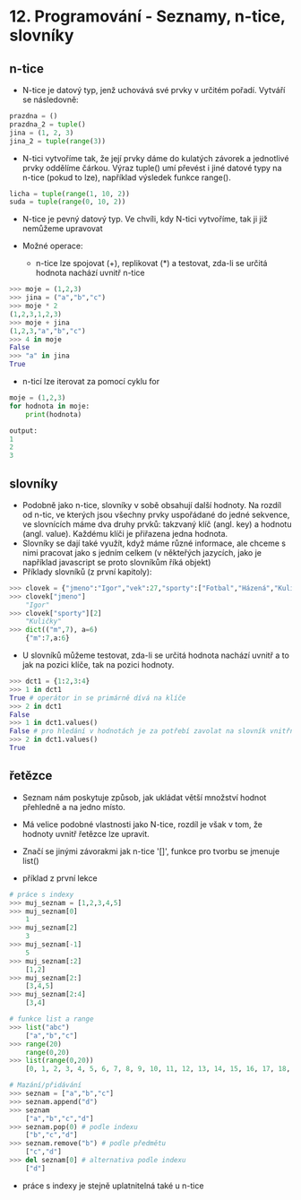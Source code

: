# 12. Programování - Seznamy, n-tice, slovníky 

## n-tice

- N-tice je datový typ, jenž uchovává své prvky v určitém pořadí. Vytváří se následovně:

```python 
prazdna = ()
prazdna_2 = tuple()
jina = (1, 2, 3)
jina_2 = tuple(range(3))
```

- N-tici vytvoříme tak, že její prvky dáme do kulatých závorek a jednotlivé prvky oddělíme čárkou. Výraz tuple() umí převést i jiné datové typy na n-tice (pokud to lze), například výsledek funkce range().

```python 
licha = tuple(range(1, 10, 2))
suda = tuple(range(0, 10, 2))
```

- N-tice je pevný datový typ. Ve chvíli, kdy N-tici vytvoříme, tak ji již nemůžeme upravovat

- Možné operace:
    - n-tice lze spojovat (+), replikovat (*) a testovat, zda-li se určitá hodnota nachází uvnitř n-tice

```python
>>> moje = (1,2,3)
>>> jina = ("a","b","c")
>>> moje * 2
(1,2,3,1,2,3)
>>> moje + jina
(1,2,3,"a","b","c")
>>> 4 in moje
False
>>> "a" in jina
True
```
- n-ticí lze iterovat za pomocí cyklu for

```python
moje = (1,2,3)
for hodnota in moje:
    print(hodnota)

output:
1
2
3
```


## slovníky 

- Podobně jako n-tice, slovníky v sobě obsahují další hodnoty. Na rozdíl od n-tic, ve kterých jsou všechny prvky uspořádané do jedné sekvence, 
    ve slovnících máme dva druhy prvků: takzvaný klíč (angl. key) a hodnotu (angl. value). Každému klíči je přiřazena jedna hodnota.
- Slovníky se dají také využít, když máme různé informace, ale chceme s nimi pracovat jako s jedním celkem (v někteřých jazycích, jako je například javascript se proto slovníkům říká objekt)
- Příklady slovníků (z první kapitoly):

```python
>>> clovek = {"jmeno":"Igor","vek":27,"sporty":["Fotbal","Házená","Kuličky"]}
>>> clovek["jmeno"]
    "Igor"
>>> clovek["sporty"][2]
    "Kuličky"
>>> dict(("m",7), a=6)
    {"m":7,a:6}
```

- U slovníků můžeme testovat, zda-li se určitá hodnota nachází uvnitř a to jak na pozici klíče, tak na pozici hodnoty.

```python
>>> dct1 = {1:2,3:4}
>>> 1 in dct1 
True # operátor in se primárně dívá na klíče
>>> 2 in dct1
False
>>> 1 in dct1.values() 
False # pro hledání v hodnotách je za potřebí zavolat na slovník vnitřní metodu values()
>>> 2 in dct1.values()
True

```

## řetězce
- Seznam nám poskytuje způsob, jak ukládat větší množství hodnot přehledně a na jedno místo.
- Má velice podobné vlastnosti jako N-tice, rozdíl je však v tom, že hodnoty uvnitř řetězce lze upravit.
- Značí se jinými závorakmi jak n-tice '[]', funkce pro tvorbu se jmenuje list()

- příklad z první lekce

```python
# práce s indexy
>>> muj_seznam = [1,2,3,4,5]
>>> muj_seznam[0] 
    1
>>> muj_seznam[2]
    3
>>> muj_seznam[-1]
    5
>>> muj_seznam[:2]
    [1,2]
>>> muj_seznam[2:]
    [3,4,5]
>>> muj_seznam[2:4]
    [3,4]

# funkce list a range
>>> list("abc") 
    ["a","b","c"]
>>> range(20)
    range(0,20)
>>> list(range(0,20))
    [0, 1, 2, 3, 4, 5, 6, 7, 8, 9, 10, 11, 12, 13, 14, 15, 16, 17, 18, 19] # POZOR není číslo 20, jede podle indexů

# Mazání/přidávání
>>> seznam = ["a","b","c"]
>>> seznam.append("d")
>>> seznam
    ["a","b","c","d"]
>>> seznam.pop(0) # podle indexu
    ["b","c","d"]
>>> seznam.remove("b") # podle předmětu
    ["c","d"]
>>> del seznam[0] # alternativa podle indexu
    ["d"]
```

* práce s indexy je stejně uplatnitelná také u n-tice